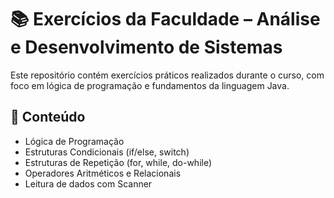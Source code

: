 # 📚 Exercícios da Faculdade – Análise e Desenvolvimento de Sistemas

Este repositório contém exercícios práticos realizados durante o curso, com foco em lógica de programação e fundamentos da linguagem Java.

## 🧠 Conteúdo

- Lógica de Programação
- Estruturas Condicionais (if/else, switch)
- Estruturas de Repetição (for, while, do-while)
- Operadores Aritméticos e Relacionais
- Leitura de dados com Scanner
